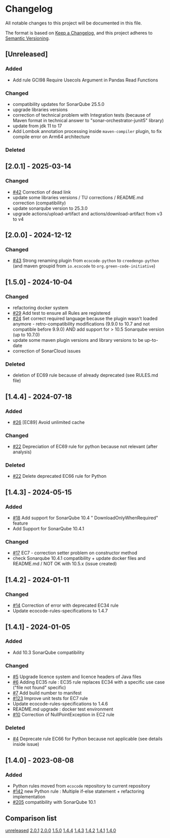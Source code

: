 # Changelog

All notable changes to this project will be documented in this file.

The format is based on [Keep a Changelog](https://keepachangelog.com/en/1.0.0/),
and this project adheres to [Semantic Versioning](https://semver.org/spec/v2.0.0.html).

## [Unreleased]

### Added

- Add rule GCI98 Require Usecols Argument in Pandas Read Functions

### Changed

- compatibility updates for SonarQube 25.5.0
- upgrade libraries versions
- correction of technical problem with Integration tests (because of Maven format in technical answer to "sonar-orchestrator-junit5" library)
- update from jdk 11 to 17
- Add Lombok annotation processing inside `maven-compiler` plugin, to fix compile error on Arm64 architecture

### Deleted

## [2.0.1] - 2025-03-14

### Changed

- [#42](https://github.com/green-code-initiative/creedengo-python/issues/42) Correction of dead link
- update some libraries versions / TU corrections / README.md correction (compatibility)
- update sonarqube version to 25.3.0
- upgrade actions/upload-artifact and actions/download-artifact from v3 to v4

## [2.0.0] - 2024-12-12

### Changed

- [#43](https://github.com/green-code-initiative/creedengo-python/pull/43) Strong renaming plugin from `ecocode-python` to `creedengo-python` (and maven groupid from `io.ecocode` to `org.green-code-initiative`)

## [1.5.0] - 2024-10-04

### Changed

- refactoring docker system
- [#29](https://github.com/green-code-initiative/creedengo-python/issues/29) Add test to ensure all Rules are registered
- [#24](https://github.com/green-code-initiative/creedengo-python/issues/24) Set correct required language because the
  plugin wasn't loaded anymore - retro-compatibility modifications (9.9.0 to 10.7 and not compatible before 9.9.0) AND
  add support for > 10.5 Sonarqube version (up to 10.7.0)
- update some maven plugin versions and library versions to be up-to-date
- correction of SonarCloud issues

### Deleted

- deletion of EC69 rule because of already deprecated (see RULES.md file)

## [1.4.4] - 2024-07-18

### Added

- [#26](https://github.com/green-code-initiative/creedengo-python/issues/26) [EC89] Avoid unlimited cache

### Changed

- [#22](https://github.com/green-code-initiative/creedengo-python/issues/22) Depreciation of EC69 rule for python because
  not relevant (after analysis)

### Deleted

- [#22](https://github.com/green-code-initiative/creedengo-python/issues/22) Delete deprecated EC66 rule for Python

## [1.4.3] - 2024-05-15

### Added

- [#18](https://github.com/green-code-initiative/creedengo-python/issues/18) Add support for SonarQube 10.4 "
  DownloadOnlyWhenRequired" feature
- Add Support for SonarQube 10.4.1

### Changed

- [#17](https://github.com/green-code-initiative/creedengo-python/issues/17) EC7 - correction setter problem on
  constructor method
- check Sonarqube 10.4.1 compatibility + update docker files and README.md / NOT OK with 10.5.x (issue created)

## [1.4.2] - 2024-01-11

### Changed

- [#14](https://github.com/green-code-initiative/creedengo-python/issues/14) Correction of error with deprecated EC34 rule
- Update ecocode-rules-specifications to 1.4.7

## [1.4.1] - 2024-01-05

### Added

- Add 10.3 SonarQube compatibility

### Changed

- [#5](https://github.com/green-code-initiative/creedengo-python/pull/5) Upgrade licence system and licence headers of
  Java files
- [#6](https://github.com/green-code-initiative/creedengo-python/pull/6) Adding EC35 rule : EC35 rule replaces EC34 with a
  specific use case ("file not found" specific)
- [#7](https://github.com/green-code-initiative/creedengo-python/issues/7) Add build number to manifest
- [#123](https://github.com/green-code-initiative/creedengo/issues/123) Improve unit tests for EC7 rule
- Update ecocode-rules-specifications to 1.4.6
- README.md upgrade : docker test environment
- [#10](https://github.com/green-code-initiative/creedengo-python/issues/10) Correction of NullPointException in EC2 rule

### Deleted

- [#4](https://github.com/green-code-initiative/creedengo-python/issues/4) Deprecate rule EC66 for Python because not
  applicable (see details inside issue)

## [1.4.0] - 2023-08-08

### Added

- Python rules moved from `ecocode` repository to current repository
- [#142](https://github.com/green-code-initiative/creedengo/issues/142) new Python rule : Multiple if-else statement +
  refactoring implementation
- [#205](https://github.com/green-code-initiative/creedengo/issues/205) compatibility with SonarQube 10.1

## Comparison list

[unreleased](https://github.com/green-code-initiative/creedengo-python/compare/2.0.1...HEAD)
[2.0.1](https://github.com/green-code-initiative/creedengo-python/compare/2.0.0...2.0.1)
[2.0.0](https://github.com/green-code-initiative/creedengo-python/compare/1.4.4...2.0.0)
[1.5.0](https://github.com/green-code-initiative/creedengo-python/compare/1.4.4...1.5.0)
[1.4.4](https://github.com/green-code-initiative/creedengo-python/compare/1.4.3...1.4.4)
[1.4.3](https://github.com/green-code-initiative/creedengo-python/compare/1.4.2...1.4.3)
[1.4.2](https://github.com/green-code-initiative/creedengo-python/compare/1.4.1...1.4.2)
[1.4.1](https://github.com/green-code-initiative/creedengo-python/compare/1.4.0...1.4.1)
[1.4.0](https://github.com/green-code-initiative/creedengo-python/releases/tag/1.4.0)
